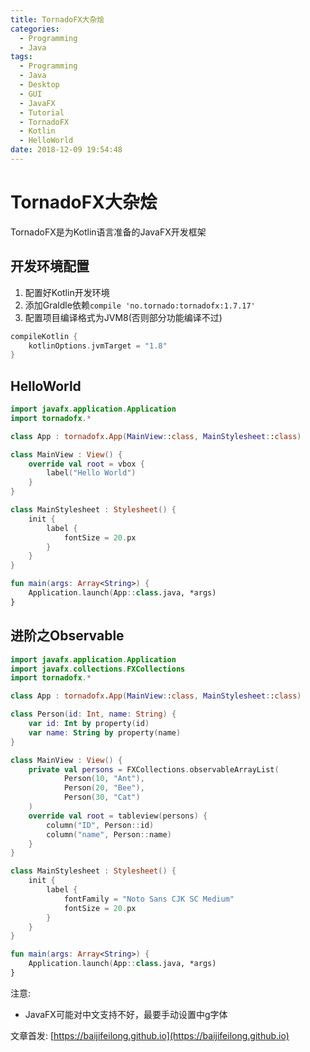 ```yaml
---
title: TornadoFX大杂烩
categories:
  - Programming
  - Java
tags:
  - Programming
  - Java
  - Desktop
  - GUI
  - JavaFX
  - Tutorial
  - TornadoFX
  - Kotlin
  - HelloWorld
date: 2018-12-09 19:54:48
---
```


# TornadoFX大杂烩

TornadoFX是为Kotlin语言准备的JavaFX开发框架

## 开发环境配置

1. 配置好Kotlin开发环境
2. 添加Graldle依赖`compile 'no.tornado:tornadofx:1.7.17'`
3. 配置项目编译格式为JVM8(否则部分功能编译不过)

```gradle
compileKotlin {
    kotlinOptions.jvmTarget = "1.8"
}
```

<!--more-->

## HelloWorld

```kotlin
import javafx.application.Application
import tornadofx.*

class App : tornadofx.App(MainView::class, MainStylesheet::class)

class MainView : View() {
    override val root = vbox {
        label("Hello World")
    }
}

class MainStylesheet : Stylesheet() {
    init {
        label {
            fontSize = 20.px
        }
    }
}

fun main(args: Array<String>) {
    Application.launch(App::class.java, *args)
}
```

## 进阶之Observable

```kotlin
import javafx.application.Application
import javafx.collections.FXCollections
import tornadofx.*

class App : tornadofx.App(MainView::class, MainStylesheet::class)

class Person(id: Int, name: String) {
    var id: Int by property(id)
    var name: String by property(name)
}

class MainView : View() {
    private val persons = FXCollections.observableArrayList(
            Person(10, "Ant"),
            Person(20, "Bee"),
            Person(30, "Cat")
    )
    override val root = tableview(persons) {
        column("ID", Person::id)
        column("name", Person::name)
    }
}

class MainStylesheet : Stylesheet() {
    init {
        label {
            fontFamily = "Noto Sans CJK SC Medium"
            fontSize = 20.px
        }
    }
}

fun main(args: Array<String>) {
    Application.launch(App::class.java, *args)
}

```

注意:

- JavaFX可能对中文支持不好，最要手动设置中g字体



文章首发: [https://baijifeilong.github.io](https://baijifeilong.github.io)
